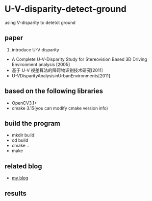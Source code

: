 # U-V-disparity-detect-ground
using V-disparity to detetct ground
## paper
1. introduce U-V disparity
* A Complete U-V-Disparity Study for Stereovision Based 3D Driving Environment analysis [2005] 
* 基于 U-V 视差算法的障碍物识别技术研究[2011]
* U-VDisparityAnalysisinUrbanEnvironments[2011]
## based on the following libraries
* OpenCV3.1+
* cmake 3.15(you can modify cmake version info)
## build the program
* mkdir build 
* cd build
* cmake ..
* make
## related blog
* [my blog](https://blog.csdn.net/He3he3he/article/details/105542815)
## results
